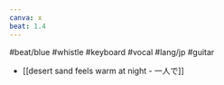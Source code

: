```yaml
---
canva: x
beat: 1.4
---
```

#beat/blue #whistle #keyboard #vocal #lang/jp #guitar 
- [[desert sand feels warm at night - 一人で]]